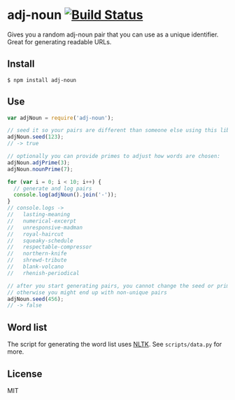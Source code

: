 # adj-noun [![Build Status](https://travis-ci.org/btford/adj-noun.svg?branch=master)](https://travis-ci.org/btford/adj-noun)

Gives you a random adj-noun pair that you can use as a unique identifier.
Great for generating readable URLs.

## Install

```shell
$ npm install adj-noun
```

## Use

```javascript
var adjNoun = require('adj-noun');

// seed it so your pairs are different than someone else using this lib
adjNoun.seed(123);
// -> true

// optionally you can provide primes to adjust how words are chosen:
adjNoun.adjPrime(3);
adjNoun.nounPrime(7);

for (var i = 0; i < 10; i++) {
  // generate and log pairs
  console.log(adjNoun().join('-'));
}
// console.logs ->
//   lasting-meaning
//   numerical-excerpt
//   unresponsive-madman
//   royal-haircut
//   squeaky-schedule
//   respectable-compressor
//   northern-knife
//   shrewd-tribute
//   blank-volcano
//   rhenish-periodical

// after you start generating pairs, you cannot change the seed or primes
// otherwise you might end up with non-unique pairs
adjNoun.seed(456);
// -> false
```

## Word list

The script for generating the word list uses [NLTK](http://www.nltk.org/).
See `scripts/data.py` for more.

## License
MIT
